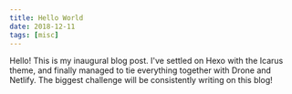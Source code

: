 ```yaml
---
title: Hello World
date: 2018-12-11
tags: [misc]
---
```

Hello! This is my inaugural blog post. I've settled on Hexo with the Icarus theme, and finally managed to tie everything together with Drone and Netlify. The biggest challenge will be consistently writing on this blog!

